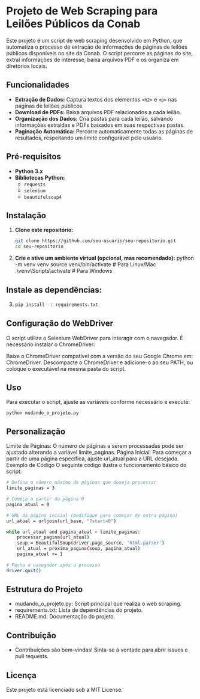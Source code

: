 # Projeto de Web Scraping para Leilões Públicos da Conab

Este projeto é um script de web scraping desenvolvido em Python, que automatiza o processo de extração de informações de páginas de leilões públicos disponíveis no site da Conab. O script percorre as páginas do site, extrai informações de interesse, baixa arquivos PDF e os organiza em diretórios locais.

## Funcionalidades

- **Extração de Dados:** Captura textos dos elementos `<h2>` e `<p>` nas páginas de leilões públicos.
- **Download de PDFs:** Baixa arquivos PDF relacionados a cada leilão.
- **Organização dos Dados:** Cria pastas para cada leilão, salvando informações extraídas e PDFs baixados em suas respectivas pastas.
- **Paginação Automática:** Percorre automaticamente todas as páginas de resultados, respeitando um limite configurável pelo usuário.

## Pré-requisitos

- **Python 3.x**
- **Bibliotecas Python:** 
  - `requests`
  - `selenium`
  - `beautifulsoup4`

## Instalação

1. **Clone este repositório:**

   ```bash
   git clone https://github.com/seu-usuario/seu-repositorio.git
   cd seu-repositorio

2. **Crie e ative um ambiente virtual (opcional, mas recomendado):**
python -m venv venv
source venv/bin/activate  # Para Linux/Mac
.\venv\Scripts\activate   # Para Windows

## Instale as dependências:
3.  ```bash
    pip install -r requirements.txt

## Configuração do WebDriver
O script utiliza o Selenium WebDriver para interagir com o navegador. É necessário instalar o ChromeDriver:

Baixe o ChromeDriver compatível com a versão do seu Google Chrome em: ChromeDriver.
Descompacte o ChromeDriver e adicione-o ao seu PATH, ou coloque o executável na mesma pasta do script.

## Uso

Para executar o script, ajuste as variáveis conforme necessário e execute:

`python mudando_o_projeto.py`

## Personalização
Limite de Páginas: O número de páginas a serem processadas pode ser ajustado alterando a variável limite_paginas.
Página Inicial: Para começar a partir de uma página específica, ajuste url_atual para a URL desejada.
Exemplo de Código
O seguinte código ilustra o funcionamento básico do script:

```bash
# Defina o número máximo de páginas que deseja processar
limite_paginas = 3  

# Começa a partir da página 0
pagina_atual = 0  

# URL da página inicial (modifique para começar de outra página)
url_atual = urljoin(url_base, "?start=0")  

while url_atual and pagina_atual < limite_paginas:
    processar_pagina(url_atual)
    soup = BeautifulSoup(driver.page_source, 'html.parser')
    url_atual = proxima_pagina(soup, pagina_atual)
    pagina_atual += 1

# Fecha o navegador após o processo
driver.quit()
```

## Estrutura do Projeto
- mudando_o_projeto.py: Script principal que realiza o web scraping.
- requirements.txt: Lista de dependências do projeto.
- README.md: Documentação do projeto.
## Contribuição
- Contribuições são bem-vindas! Sinta-se à vontade para abrir issues e pull requests.

## Licença
Este projeto está licenciado sob a MIT License.
